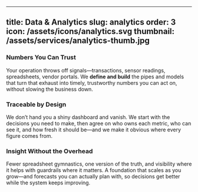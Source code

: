 ---
title: Data & Analytics
slug: analytics
order: 3
icon: /assets/icons/analytics.svg
thumbnail: /assets/services/analytics-thumb.jpg
-----------------------------------------------

### Numbers You Can Trust

Your operation throws off signals—transactions, sensor readings, spreadsheets, vendor portals. We **define and build** the pipes and  models that turn that exhaust into timely, trustworthy numbers you can act on, without slowing the business down.

### Traceable by Design

We don’t hand you a shiny dashboard and vanish. We start with the decisions you need to make, then agree on who owns each metric, who can see it, and how fresh it should be—and we make it obvious where every figure comes from.

### Insight Without the Overhead

Fewer spreadsheet gymnastics, one version of the truth, and visibility where it helps with guardrails where it matters. A foundation that scales as you grow—and forecasts you can actually plan with, so decisions get better while the system keeps improving.
